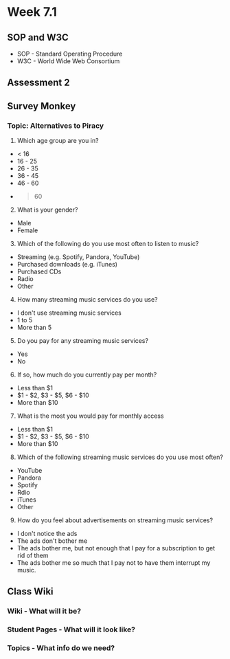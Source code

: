 
# Week 7.1

## SOP and W3C
- SOP - Standard Operating Procedure
- W3C - World Wide Web Consortium

## Assessment 2

## Survey Monkey

### Topic: Alternatives to Piracy

1. Which age group are you in?

- < 16
- 16 - 25
- 26 - 35
- 36 - 45
- 46 - 60
- > 60

2. What is your gender?

- Male
- Female

3. Which of the following do you use most often to listen to music?

- Streaming (e.g. Spotify, Pandora, YouTube)
- Purchased downloads (e.g. iTunes)
- Purchased CDs
- Radio
- Other

4. How many streaming music services do you use?

- I don't use streaming music services
- 1 to 5
- More than 5

5. Do you pay for any streaming music services?

- Yes
- No

6. If so, how much do you currently pay per month?

- Less than $1
- $1 - $2, $3 - $5, $6 - $10
- More than $10

7. What is the most you would pay for monthly access

- Less than $1
- $1 - $2, $3 - $5, $6 - $10
- More than $10

8. Which of the following streaming music services do you use most often?

- YouTube
- Pandora
- Spotify
- Rdio
- iTunes
- Other

9. How do you feel about advertisements on streaming music services?

- I don't notice the ads
- The ads don't bother me
- The ads bother me, but not enough that I pay for a subscription to get rid
  of them
- The ads bother me so much that I pay not to have them interrupt my music.

## Class Wiki

### Wiki - What will it be?

### Student Pages - What will it look like?

### Topics - What info do we need?

